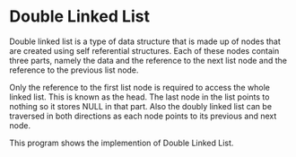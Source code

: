 # Double Linked List
Double linked list is a type of data structure that is made up of nodes that are created using self referential structures. Each of these nodes contain three parts, namely the data and the reference to the next list node and the reference to the previous list node.

Only the reference to the first list node is required to access the whole linked list. This is known as the head. The last node in the list points to nothing so it stores NULL in that part. Also the doubly linked list can be traversed in both directions as each node points to its previous and next node.

This program shows the implemention of Double Linked List.
